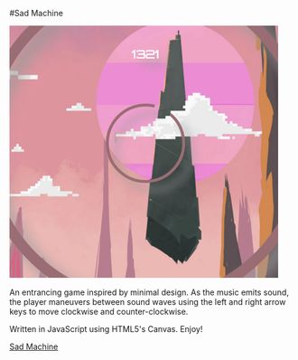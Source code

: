 #Sad Machine

[![Screenshot](/assets/images/screenshot.png)](//github.com/PatrickLi727/Sad-Machine/)

An entrancing game inspired by minimal design. As the music emits
sound, the player maneuvers between sound waves using the left and
right arrow keys to move clockwise and counter-clockwise.

Written in JavaScript using HTML5's Canvas. Enjoy!

[Sad Machine][link]

[link]: http://patrickli727.github.io/Sad-Machine/
